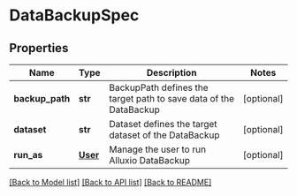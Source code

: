 # DataBackupSpec

## Properties
Name | Type | Description | Notes
------------ | ------------- | ------------- | -------------
**backup_path** | **str** | BackupPath defines the target path to save data of the DataBackup | [optional] 
**dataset** | **str** | Dataset defines the target dataset of the DataBackup | [optional] 
**run_as** | [**User**](User.md) | Manage the user to run Alluxio DataBackup | [optional] 

[[Back to Model list]](../README.md#documentation-for-models) [[Back to API list]](../README.md#documentation-for-api-endpoints) [[Back to README]](../README.md)


